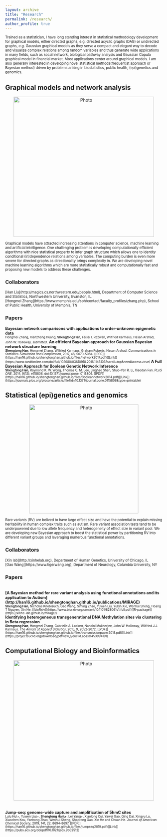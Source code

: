 ```yaml
---
layout: archive
title: "Research"
permalink: /research/
author_profile: true
---
```

<span style="font-size:0.8em;">
Trained as a statistician, I have long standing interest in statistical methodology development for graphical models, either directed graphs, e.g. directed acyclic graphs (DAG) or undirected graphs, e.g. Gaussian graphical models  as they serve a compact and elegant way to decode and visualize complex relations among random variables and thus generate wide applications in many fields, such as social network, biological pathway analysis and Gaussian Copula graphical model in financial market. Most applications center around graphical models. I am also generally interested in developing novel statistical methods(frequentist approach or Bayesian method) driven by problems arising in biostatistics, public health, (epi)genetics and genomics.</span>     


## Graphical models and network analysis 


<p align="center">
  <img src="https://han16.github.io/shengtonghan.github.io/images/network.png?raw=true" alt="Photo" style="width: 450px;"/> 
</p>


<span style="font-size:0.8em;">
Graphical models have attracted increasing attentions in computer science, machine learning and artificial intelligence. One challenging problem is developing computationally efficient algorithms with nice statistical property to infer graph structure which allows one to identity conditional (in)dependence relations among variables. The computing burden is even more severe for directed graphs as directionality brings complexity in. We are developing novel machine learning algorithms which are more statistically robust and computationally fast and proposing new models to address these challenges.        </span> 

### Collaborators

<span style="font-size:0.8em;"> 
[Han Liu](http://magics.cs.northwestern.edu/people.html), Department of Computer Science and Statistics, Northwestern University, Evanston, IL.<br></span> 
<span style="font-size:0.8em;"> 
 [Hongmei Zhang](https://www.memphis.edu/sph/contact/faculty_profiles/zhang.php), School of Public Health, University of Memphis, TN<br></span>

### Papers 

<span style="font-size:0.9em;"> 
<b>  Bayesian network comparisons with applications to order-unknown epigenetic data </b> <br></span>
<span style="font-size:0.7em;">
Hongmei Zhang, Xianzheng Huang, <b>Shengtong Han</b>, Faisal I. Rezwan, Wilfried Karmaus, Hasan Arshad, John W. Holloway.<i> submitted</i>.</span>

<span style="font-size:0.9em;"> 
<b>   An efficient Bayesian approach for Gaussian Bayesian network structure learning </b> <br></span> 
<span style="font-size:0.7em;">
<b>Shengtong Han</b>, Hongmei Zhang, Wilfried Karmaus, Graham Roberts, Hasan Arshad. <i>Communications in Statistics-Simulation and Computation</i>, 2017, 46, 5070-5084. [[PDF]](https://han16.github.io/shengtonghan.github.io/files/network2017.pdf)[[Link]](https://www.tandfonline.com/doi/full/10.1080/03610918.2016.1143103?scroll=top&needAccess=true) </span>

<span style="font-size:0.9em;"> 
<b>     A Full Bayesian Approach for Boolean Genetic Network Inference </b> <br></span> 
<span style="font-size:0.7em;">
<b>Shengtong Han</b>, Raymond K. W. Wong, Thomas C. M. Lee, Linghao Shen, Shuo-Yen R. Li, Xiaodan Fan. <i>PLoS ONE</i>, 2014, 9(12): e115806. doi:10.1371/journal.pone. 0115806. [[PDF]](https://han16.github.io/shengtonghan.github.io/files/Booleannetwork2014.pdf)[[Link]](https://journals.plos.org/plosone/article/file?id=10.1371/journal.pone.0115806&type=printable) </span> 


## Statistical (epi)genetics and genomics 

<p align="center">
  <img src="https://han16.github.io/shengtonghan.github.io/images/genetics.png?raw=true" alt="Photo" style="width: 350px;"/> 
</p>

<span style="font-size:0.8em;">
Rare variants (RV) are belived to have large effect size and have the potential to explain missing heritability in human complex traits such as autism.  Rare variant association tests tend to be underpowered due to low allele frequency and heterogeneity of effect size in variant pool. We are developing new Bayesian approach to boost the statistical power by partitioning RV into different variant groups and leveraging numerous functional annotations.            </span> 


### Collaborators

<span style="font-size:0.8em;"> 
[Xin lab](http://xinhelab.org), Department of Human Genetics, University of Chicago, IL<br></span>
<span style="font-size:0.8em;">   
[Gao Wang](https://www.tigerwang.org), Department of Neurology, Columbia University, NY<br></span>

### Papers

<br>
<span style="font-size:0.9em;">
<b>[A Bayesian method for rare variant analysis using functional annotations and its application to Autism](http://han16.github.io/shengtonghan.github.io/publications/MIRAGE)  </b> <br> </span>
<span style="font-size:0.7em;">
 <b>Shengtong Han</b>, Nicholas Knoblauch, Gao Wang, Siming Zhao, Yuwen Liu, Yubin Xie, Wenhui Sheng, Hoang T Nguyen, Xin He. 
[[bioRxiv]](https://www.biorxiv.org/content/10.1101/828061v1.full.pdf)[[R-package]](https://xinhe-lab.github.io/mirage/)
</span>
  
<br>
<span style="font-size:0.9em;"> 
<b>    Identifying heterogeneous transgenerational DNA Methylation sites via clustering in Beta regression </b> <br></span> 
<span style="font-size:0.7em;">
<b>Shengtong Han</b>, Hongmei Zhang, Gabrielle A. Lockett, Nandini Mukherjee, John W. Holloway, Wilfried J.J. Karmaus. <i>The Annals of Applied Statistics</i>, 2015, 9, 2052-2072. [[PDF]](https://han16.github.io/shengtonghan.github.io/files/transmissionpaper2015.pdf)[[Link]](https://projecteuclid.org/download/pdfview_1/euclid.aoas/1453994191) </span> 



## Computational Biology and Bioinformatics

<p align="center">
  <img src="https://han16.github.io/shengtonghan.github.io/images/bioinformatics.png?raw=true" alt="Photo" style="width: 450px;"/> 
</p>

<br>
<span style="font-size:0.9em;"> 
 <b> Jump-seq: genome-wide capture and amplification of 5hmC sites </b> <br></span> 
<span style="font-size:0.7em;">
Lulu Hu\+, Yuwen Liu\+, <b>Shengtong Han\+</b>, Lei Yang+, Xiaolong Cui, Yawei Gao, Qing Dai, Xingyu Lu, Xiaochen Kou, Yanhong Zhao, Wenhui Sheng, Shaorong Gao, Xin He and Chuan He. <i>Journal of American Chemical Society</i>, 2019, 141, 22, 8694-8697. [[PDF]](https://han16.github.io/shengtonghan.github.io/files/jumpseq2019.pdf)[[Link]](https://pubs.acs.org/doi/pdf/10.1021/jacs.9b02512) </span> 
